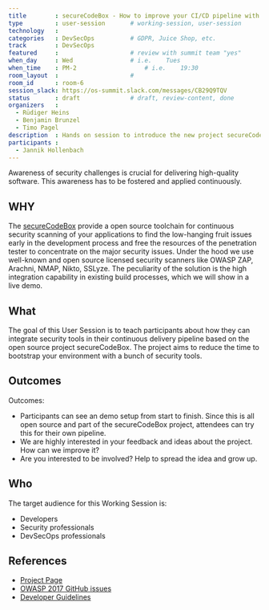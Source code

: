 ```yaml
---
title        : secureCodeBox - How to improve your CI/CD pipeline with automated security tests
type         : user-session       # working-session, user-session
technology   :
categories   : DevSecOps          # GDPR, Juice Shop, etc.
track        : DevSecOps
featured     :                    # review with summit team "yes"
when_day     : Wed                # i.e.    Tues
when_time    : PM-2                   # i.e.    19:30
room_layout  :                    #
room_id      : room-6
session_slack: https://os-summit.slack.com/messages/CB29Q9TQV
status       : draft              # draft, review-content, done
organizers   :
  - Rüdiger Heins
  - Benjamin Brunzel
  - Timo Pagel
description  : Hands on session to introduce the new project secureCodeBox.io and how you could use it to improve your CI/CD pipeline with automated security tests easily.
participants :
  - Jannik Hollenbach
---
```


Awareness of security challenges is crucial for delivering high-quality software. This awareness has to be fostered and applied continuously.

## WHY

The [secureCodeBox](https://github.com/secureCodeBox/) provide a open source toolchain for continuous security scanning of your applications to find the low-hanging fruit issues early in the development process and free the resources of the penetration tester to concentrate on the major security issues. Under the hood we use well-known and open source licensed security scanners like OWASP ZAP, Arachni, NMAP, Nikto, SSLyze. The peculiarity of the solution is the high integration capability in existing build processes, which we will show in a live demo.

## What

The goal of this User Session is to teach participants about how they can integrate security tools in their continuous delivery pipeline based on the open source project secureCodeBox. The project aims to reduce the time to bootstrap your environment with a bunch of security tools.

## Outcomes

Outcomes:
- Participants can see an demo setup from start to finish. Since this is all open source and part of the secureCodeBox project, attendees can try this for their own pipeline.
- We are highly interested in your feedback and ideas about the project. How can we improve it?
- Are you interested to be involved? Help to spread the idea and grow up.

## Who

The target audience for this Working Session is:
- Developers
- Security professionals
- DevSecOps professionals

## References

- [Project Page](https://github.com/secureCodeBox)
- [OWASP 2017 GitHub issues](https://github.com/secureCodeBox/)
- [Developer Guidelines](https://github.com/secureCodeBox/secureCodeBox/tree/develop/docs/developer-guide)
